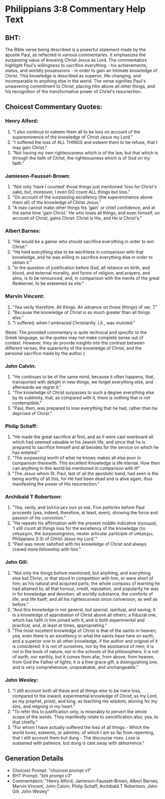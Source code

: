 # Philippians 3:8 Commentary Help Text

## BHT:
The Bible verse being described is a powerful statement made by the apostle Paul, as reflected in various commentaries. It emphasizes the surpassing value of knowing Christ Jesus as Lord. The commentators highlight Paul's willingness to sacrifice everything - his achievements, status, and worldly possessions - in order to gain an intimate knowledge of Christ. This knowledge is described as superior, life-changing, and incomparable to anything else in the world. The verse signifies Paul's unwavering commitment to Christ, placing Him above all other things, and his recognition of the transformative power of Christ's resurrection.

## Choicest Commentary Quotes:
### Henry Alford:
1. "I also continue to esteem them all to be loss on account of the supereminence of the knowledge of Christ Jesus my Lord."
2. "I suffered the loss of ALL THINGS and esteem them to be refuse, that I may gain Christ."
3. "Not having my own righteousness which is of the law, but that which is through the faith of Christ, the righteousness which is of God on my faith."

### Jamieson-Fausset-Brown:
1. "Not only 'have I counted' those things just mentioned 'loss for Christ's sake, but, moreover, I even DO count ALL things but loss." 
2. "On account of the surpassing excellency (the supereminence above them all) of the knowledge of Christ Jesus."
3. "A man cannot make other things his 'gain' or chief confidence, and at the same time 'gain Christ.' He who loses all things, and even himself, on account of Christ, gains Christ: Christ is His, and He is Christ's."

### Albert Barnes:
1. "He would be a gainer who should sacrifice everything in order to win Christ."
2. "He held everything else to be worthless in comparison with that knowledge, and he was willing to sacrifice everything else in order to obtain it."
3. "In the question of justification before God, all reliance on birth, and blood, and external morality, and forms of religion, and prayers, and alms, is to be renounced, and, in comparison with the merits of the great Redeemer, to be esteemed as vile."

### Marvin Vincent:
1. "Yea verily therefore. All things. An advance on those (things) of ver. 7."
2. "Because the knowledge of Christ is so much greater than all things else."
3. "I suffered; when I embraced Christianity. Lit., was mulcted."

(Note: The provided commentary is quite technical and specific to the Greek language, so the quotes may not make complete sense out of context. However, they do provide insights into the contrast between different verses, the superiority of the knowledge of Christ, and the personal sacrifice made by the author.)

### John Calvin:
1. "He continues to be of the same mind, because it often happens, that, transported with delight in new things, we forget everything else, and afterwards we regret it."
2. "The knowledge of Christ surpasses to such a degree everything else by its sublimity, that, as compared with it, there is nothing that is not contemptible."
3. "Paul, then, was prepared to lose everything that he had, rather than be deprived of Christ."

### Philip Schaff:
1. "He made the great sacrifice at first, and as it were cast overboard all which had seemed valuable in his Jewish life, and since that he is prepared to sacrifice himself and all besides for the service on which he has entered."
2. "The surpassing worth of what he knows makes all else poor in comparison therewith. This excellent Knowledge is life eternal. How then can anything in this world be mentioned in comparison with it!"
3. "The Jesus whom St. Paul, last of all the apostolic band, had seen is the being worthy of all this, for He had been dead and is alive again, thus manifesting the power of His resurrection."

### Archibald T Robertson:
1. "Yea, verily, and (αλλα μεν ουν γε κα). Five particles before Paul proceeds (yea, indeed, therefore, at least, even), showing the force and passion of his conviction."
2. "He repeats his affirmation with the present middle indicative (ηγουμα), 'I still count all things loss for the excellency of the knowledge (το υπερεχον, the surpassingness, neuter articular participle of υπερεχω, Philippians 2:3) of Christ Jesus my Lord.'"
3. "Paul was never satisfied with his knowledge of Christ and always craved more fellowship with him."

### John Gill:
1. "Not only the things before mentioned, but anything, and everything else but Christ, or that stood in competition with him, or were short of him; as his natural and acquired parts; the whole compass of learning he had attained to; all that honour, credit, reputation, and popularity he was in for knowledge and devotion; all worldly substance, the comforts of life, and life itself; and all his righteousness since conversion, as well as before."
2. "And this knowledge is not general, but special, spiritual, and saving; it is a knowledge of approbation of Christ above all others; a fiducial one, which has faith in him joined with it, and is both experimental and practical, and, at least at times, appropriating."
3. "The most excellent knowledge of Christ is that of the saints in heaven; yea, even there is an excellency in what the saints have here on earth, and a superior one to all other knowledge, if the author and original of it is considered: it is not of ourselves, nor by the assistance of men; it is not in the book of nature, nor in the schools of the philosophers; it is not of earth, nor earthly, but it comes from afar, from above, from heaven, from God the Father of lights; it is a free grace gift, a distinguishing one, and is very comprehensive, unspeakable, and unchangeable."

### John Wesley:
1. "I still account both all these and all things else to be mere loss, compared to the inward, experimental knowledge of Christ, as my Lord, as my prophet, priest, and king, as teaching me wisdom, atoning for my sins, and reigning in my heart."
2. "To refer this to justification only, is miserably to pervert the whole scope of the words. They manifestly relate to sanctification also; yea, to that chiefly."
3. "For whom I have actually suffered the loss of all things - Which the world loves, esteems, or admires; of which I am so far from repenting, that I still account them but dung - The discourse rises. Loss is sustained with patience, but dung is cast away with abhorrence."


## Generation Details
- Choicest Prompt: "choicest prompt v1"
- BHT Prompt: "bht prompt v3"
- Commentators: "Henry Alford, Jamieson-Fausset-Brown, Albert Barnes, Marvin Vincent, John Calvin, Philip Schaff, Archibald T Robertson, John Gill, John Wesley"
